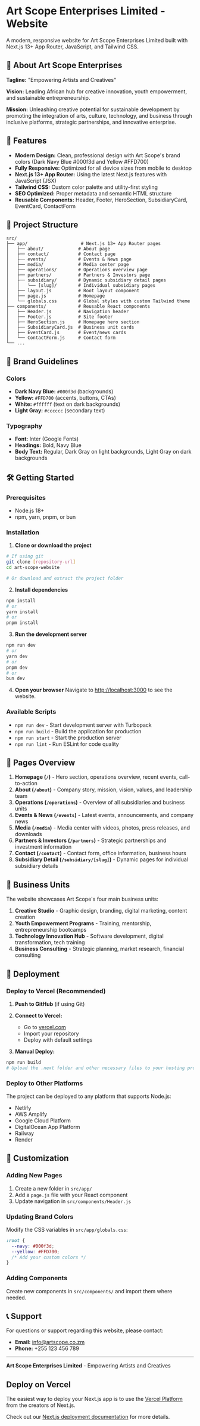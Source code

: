 # Art Scope Enterprises Limited - Website

A modern, responsive website for Art Scope Enterprises Limited built with Next.js 13+ App Router, JavaScript, and Tailwind CSS.

## 🎨 About Art Scope Enterprises

**Tagline:** "Empowering Artists and Creatives"

**Vision:** Leading African hub for creative innovation, youth empowerment, and sustainable entrepreneurship.

**Mission:** Unleashing creative potential for sustainable development by promoting the integration of arts, culture, technology, and business through inclusive platforms, strategic partnerships, and innovative enterprise.

## 🚀 Features

- **Modern Design:** Clean, professional design with Art Scope's brand colors (Dark Navy Blue #000f3d and Yellow #FFD700)
- **Fully Responsive:** Optimized for all device sizes from mobile to desktop
- **Next.js 13+ App Router:** Using the latest Next.js features with JavaScript (JSX)
- **Tailwind CSS:** Custom color palette and utility-first styling
- **SEO Optimized:** Proper metadata and semantic HTML structure
- **Reusable Components:** Header, Footer, HeroSection, SubsidiaryCard, EventCard, ContactForm

## 📁 Project Structure

```
src/
├── app/                    # Next.js 13+ App Router pages
│   ├── about/             # About page
│   ├── contact/           # Contact page
│   ├── events/            # Events & News page
│   ├── media/             # Media center page
│   ├── operations/        # Operations overview page
│   ├── partners/          # Partners & Investors page
│   ├── subsidiary/        # Dynamic subsidiary detail pages
│   │   └── [slug]/        # Individual subsidiary pages
│   ├── layout.js          # Root layout component
│   ├── page.js            # Homepage
│   └── globals.css        # Global styles with custom Tailwind theme
├── components/            # Reusable React components
│   ├── Header.js          # Navigation header
│   ├── Footer.js          # Site footer
│   ├── HeroSection.js     # Homepage hero section
│   ├── SubsidiaryCard.js  # Business unit cards
│   ├── EventCard.js       # Event/news cards
│   └── ContactForm.js     # Contact form
└── ...
```

## 🎨 Brand Guidelines

### Colors
- **Dark Navy Blue:** `#000f3d` (backgrounds)
- **Yellow:** `#FFD700` (accents, buttons, CTAs)
- **White:** `#ffffff` (text on dark backgrounds)
- **Light Gray:** `#cccccc` (secondary text)

### Typography
- **Font:** Inter (Google Fonts)
- **Headings:** Bold, Navy Blue
- **Body Text:** Regular, Dark Gray on light backgrounds, Light Gray on dark backgrounds

## 🛠️ Getting Started

### Prerequisites
- Node.js 18+ 
- npm, yarn, pnpm, or bun

### Installation

1. **Clone or download the project**
```bash
# If using git
git clone [repository-url]
cd art-scope-website

# Or download and extract the project folder
```

2. **Install dependencies**
```bash
npm install
# or
yarn install
# or
pnpm install
```

3. **Run the development server**
```bash
npm run dev
# or
yarn dev
# or
pnpm dev
# or
bun dev
```

4. **Open your browser**
Navigate to [http://localhost:3000](http://localhost:3000) to see the website.

### Available Scripts

- `npm run dev` - Start development server with Turbopack
- `npm run build` - Build the application for production
- `npm run start` - Start the production server
- `npm run lint` - Run ESLint for code quality

## 📱 Pages Overview

1. **Homepage (`/`)** - Hero section, operations overview, recent events, call-to-action
2. **About (`/about`)** - Company story, mission, vision, values, and leadership team
3. **Operations (`/operations`)** - Overview of all subsidiaries and business units
4. **Events & News (`/events`)** - Latest events, announcements, and company news
5. **Media (`/media`)** - Media center with videos, photos, press releases, and downloads
6. **Partners & Investors (`/partners`)** - Strategic partnerships and investment information
7. **Contact (`/contact`)** - Contact form, office information, business hours
8. **Subsidiary Detail (`/subsidiary/[slug]`)** - Dynamic pages for individual subsidiary details

## 🎯 Business Units

The website showcases Art Scope's four main business units:

1. **Creative Studio** - Graphic design, branding, digital marketing, content creation
2. **Youth Empowerment Programs** - Training, mentorship, entrepreneurship bootcamps
3. **Technology Innovation Hub** - Software development, digital transformation, tech training
4. **Business Consulting** - Strategic planning, market research, financial consulting

## 🚀 Deployment

### Deploy to Vercel (Recommended)

1. **Push to GitHub** (if using Git)
2. **Connect to Vercel:**
   - Go to [vercel.com](https://vercel.com)
   - Import your repository
   - Deploy with default settings

3. **Manual Deploy:**
```bash
npm run build
# Upload the .next folder and other necessary files to your hosting provider
```

### Deploy to Other Platforms

The project can be deployed to any platform that supports Node.js:
- Netlify
- AWS Amplify
- Google Cloud Platform
- DigitalOcean App Platform
- Railway
- Render

## 🔧 Customization

### Adding New Pages
1. Create a new folder in `src/app/`
2. Add a `page.js` file with your React component
3. Update navigation in `src/components/Header.js`

### Updating Brand Colors
Modify the CSS variables in `src/app/globals.css`:
```css
:root {
  --navy: #000f3d;
  --yellow: #FFD700;
  /* Add your custom colors */
}
```

### Adding Components
Create new components in `src/components/` and import them where needed.

## 📞 Support

For questions or support regarding this website, please contact:
- **Email:** info@artscope.co.zm
- **Phone:** +255 123 456 789

---

**Art Scope Enterprises Limited** - Empowering Artists and Creatives

## Deploy on Vercel

The easiest way to deploy your Next.js app is to use the [Vercel Platform](https://vercel.com/new?utm_medium=default-template&filter=next.js&utm_source=create-next-app&utm_campaign=create-next-app-readme) from the creators of Next.js.

Check out our [Next.js deployment documentation](https://nextjs.org/docs/app/building-your-application/deploying) for more details.
